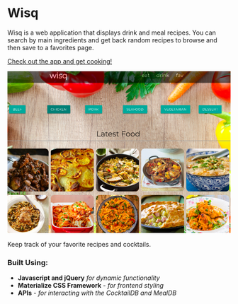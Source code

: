 # Wisq
Wisq is a web application that displays drink and meal recipes. You can search by main ingredients and get back random recipes to browse and then save to a favorites page. 

[Check out the app and get cooking!](https://mwomack117.github.io/Group-project-1/)

![pic cutting board](https://github.com/mwomack117/Group-project-1/blob/master/assets/images/screenshot.png)

Keep track of your favorite recipes and cocktails.

### Built Using: 
  * **Javascript and jQuery** *for dynamic functionality*
  * **Materialize CSS Framework** - *for frontend styling* 
  * **APIs** - *for interacting with the CocktailDB and MealDB*
